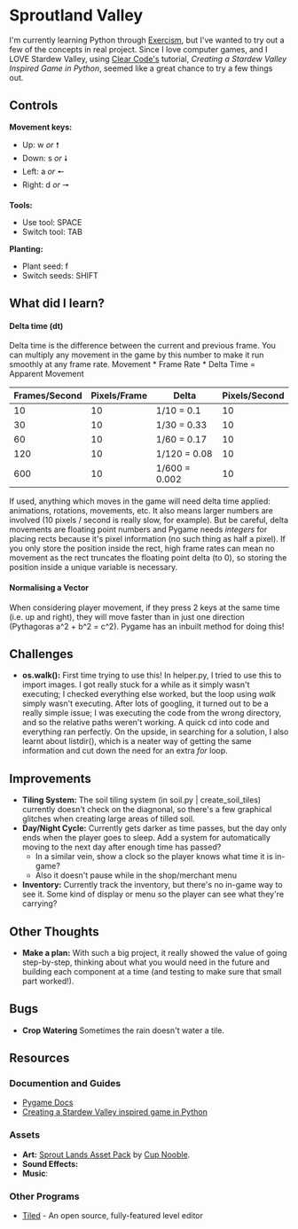 # Sproutland Valley
I'm currently learning Python through [Exercism](https://exercism.org/), but I've wanted to try out a few of the concepts in real project. Since I love computer games, and I LOVE Stardew Valley, using [Clear Code's](https://www.youtube.com/@ClearCode) tutorial, *Creating a Stardew Valley Inspired Game in Python*, seemed like a great chance to try a few things out.


## Controls
**Movement keys:**
- Up: w *or* 🠕
- Down: s *or* 🠗
- Left: a *or* 🠔 
- Right: d *or* 🠖

**Tools:**
- Use tool: SPACE
- Switch tool: TAB

**Planting:**
- Plant seed: f
- Switch seeds: SHIFT


## What did I learn?

#### **Delta time (dt)**
Delta time is the difference between the current and previous frame. You can multiply any movement in the game by this number to make it run smoothly at any frame rate. Movement * Frame Rate * Delta Time = Apparent Movement

|**Frames/Second**|**Pixels/Frame** |**Delta**        |**Pixels/Second**|
|-----------------|-----------------|-----------------|-----------------|
| 10              | 10              | 1/10 = 0.1      | 10              |     
| 30              | 10              | 1/30 = 0.33     | 10              |
| 60              | 10              | 1/60 = 0.17     | 10              |
| 120             | 10              | 1/120 = 0.08    | 10              |
| 600             | 10              | 1/600 = 0.002   | 10              |

If used, anything which moves in the game will need delta time applied: animations, rotations, movements, etc. It also means larger numbers are involved (10 pixels / second is really slow, for example). But be careful, delta movements are floating point numbers and Pygame needs *integers* for placing rects because it's pixel information (no such thing as half a pixel). If you only store the position inside the rect, high frame rates can mean no movement as the rect truncates the floating point delta (to 0), so storing the position inside a unique variable is necessary.

#### **Normalising a Vector**
When considering player movement, if they press 2 keys at the same time (i.e. up and right), they will move faster than in just one direction (Pythagoras a^2 + b^2 = c^2). Pygame has an inbuilt method for doing this!

## Challenges
- **os.walk():** First time trying to use this! In helper.py, I tried to use this to import images. I got really stuck for a while as it simply wasn't executing; I checked everything else worked, but the loop using *walk* simply wasn't executing. After lots of googling, it turned out to be a really simple issue; I was executing the code from the wrong directory, and so the relative paths weren't working. A quick cd into code and everything ran perfectly. On the upside, in searching for a solution, I also learnt about listdir(), which is a neater way of getting the same information and cut down the need for an extra *for* loop.

## Improvements
- **Tiling System:** The soil tiling system (in soil.py | create_soil_tiles) currently doesn't check on the diagnonal, so there's a few graphical glitches when creating large areas of tilled soil. 
- **Day/Night Cycle:** Currently gets darker as time passes, but the day only ends when the player goes to sleep. Add a system for automatically moving to the next day after enough time has passed?
    - In a similar vein, show a clock so the player knows what time it is in-game?
    - Also it doesn't pause while in the shop/merchant menu
- **Inventory:** Currently track the inventory, but there's no in-game way to see it. Some kind of display or menu so the player can see what they're carrying?

## Other Thoughts
- **Make a plan:** With such a big project, it really showed the value of going step-by-step, thinking about what you would need in the future and building each component at a time (and testing to make sure that small part worked!).

## Bugs
- **Crop Watering** Sometimes the rain doesn't water a tile.

## Resources
### Documention and Guides
- [Pygame Docs](https://www.pygame.org/docs/)
- [Creating a Stardew Valley inspired game in Python](https://www.youtube.com/watch?v=T4IX36sP_0c)

### Assets
- **Art:** [Sprout Lands Asset Pack](https://cupnooble.itch.io/sprout-lands-asset-pack) by [Cup Nooble](https://cupnooble.itch.io/).
- **Sound Effects:** 
- **Music**: 

### Other Programs
- [Tiled](https://www.mapeditor.org/) - An open source, fully-featured level editor